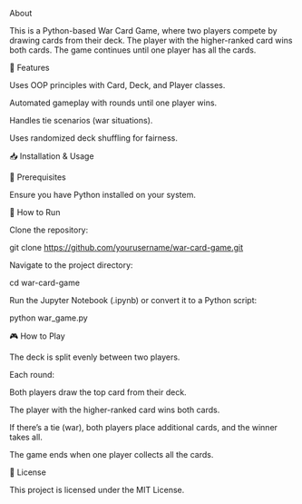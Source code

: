 About

This is a Python-based War Card Game, where two players compete by drawing cards from their deck. The player with the higher-ranked card wins both cards. The game continues until one player has all the cards.

🚀 Features

Uses OOP principles with Card, Deck, and Player classes.

Automated gameplay with rounds until one player wins.

Handles tie scenarios (war situations).

Uses randomized deck shuffling for fairness.

📥 Installation & Usage

📌 Prerequisites

Ensure you have Python installed on your system.

📌 How to Run

Clone the repository:

git clone https://github.com/yourusername/war-card-game.git

Navigate to the project directory:

cd war-card-game

Run the Jupyter Notebook (.ipynb) or convert it to a Python script:

python war_game.py

🎮 How to Play

The deck is split evenly between two players.

Each round:

Both players draw the top card from their deck.

The player with the higher-ranked card wins both cards.

If there’s a tie (war), both players place additional cards, and the winner takes all.

The game ends when one player collects all the cards.

📜 License

This project is licensed under the MIT License.

